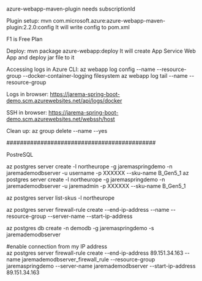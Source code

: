 azure-webapp-maven-plugin needs subscriptionId

Plugin setup:  mvn com.microsoft.azure:azure-webapp-maven-plugin:2.2.0:config
It will write config to pom.xml

F1 is Free Plan

Deploy: mvn package azure-webapp:deploy
It will create App Service Web App and deploy jar file to it


Accessing logs in Azure CLI:
az webapp log config --name <app-name> --resource-group <resource-group-name> --docker-container-logging filesystem
az webapp log tail --name <app-name> --resource-group <resource-group-name>

Logs in browser:
https://jarema-spring-boot-demo.scm.azurewebsites.net/api/logs/docker

SSH in browser:
https://jarema-spring-boot-demo.scm.azurewebsites.net/webssh/host


Clean up:
az group delete --name <resource-group-name> --yes


############################################

PostreSQL

az postgres server create -l northeurope -g jaremaspringdemo -n jaremademodbserver -u username -p XXXXXX --sku-name B_Gen5_1
az postgres server create -l northeurope -g jaremaspringdemo -n jaremademodbserver -u jaremadmin -p XXXXXX --sku-name B_Gen5_1

az postgres server list-skus -l northeurope

az postgres server firewall-rule create --end-ip-address
                                        --name
                                        --resource-group
                                        --server-name
                                        --start-ip-address

az postgres db create -n demodb -g jaremaspringdemo -s jaremademodbserver

#enable connection from my IP address                                        
az postgres server firewall-rule create --end-ip-address 89.151.34.163 --name jaremademodbserver_firewall_rule --resource-group jaremaspringdemo --server-name jaremademodbserver --start-ip-address 89.151.34.163                                        
                                        



